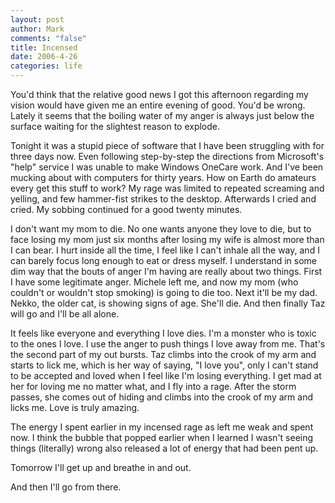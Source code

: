 ```yaml
--- 
layout: post
author: Mark
comments: "false"
title: Incensed
date: 2006-4-26
categories: life
---
```

You'd think that the relative good news I got this afternoon regarding my vision would have given me an entire evening of good. You'd be wrong. Lately it seems that the boiling water of my anger is always just below the surface waiting for the slightest reason to explode.

Tonight it was a stupid piece of software that I have been struggling with for three days now. Even following step-by-step the directions from Microsoft's "help" service I was unable to make Windows OneCare work. And I've been mucking about with computers for thirty years. How on Earth do amateurs every get this stuff to work? My rage was limited to repeated screaming and yelling, and few hammer-fist strikes to the desktop. Afterwards I cried and cried. My sobbing continued for a good twenty minutes.

I don't want my mom to die. No one wants anyone they love to die, but to face losing my mom just six months after losing my wife is almost more than I can bear. I hurt inside all the time, I feel like I can't inhale all the way, and I can barely focus long enough to eat or dress myself. I understand in some dim way that the bouts of anger I'm having are really about two things. First I have some legitimate anger. Michele left me, and now my mom (who couldn't or wouldn't stop smoking) is going to die too. Next it'll be my dad. Nekko, the older cat, is showing signs of age. She'll die. And then finally Taz will go and I'll be all alone.

It feels like everyone and everything I love dies. I'm a monster who is toxic to the ones I love. I use the anger to push things I love away from me. That's the second part of my out bursts. Taz climbs into the crook of my arm and starts to lick me, which is her way of saying, "I love you", only I can't stand to be accepted and loved when I feel like I'm losing everything. I get mad at her for loving me no matter what, and I fly into a rage. After the storm passes, she comes out of hiding and climbs into the crook of my arm and licks me.  Love is truly amazing.

The energy I spent earlier in my incensed rage as left me weak and spent now. I think the bubble that popped earlier when I learned I wasn't seeing things (literally) wrong also released a lot of energy that had been pent up.

Tomorrow I'll get up and breathe in and out.

And then I'll go from there.

